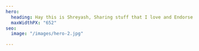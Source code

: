 ```yaml
---
hero:
  heading: Hay this is Shreyash, Sharing stuff that I love and Endorse
  maxWidthPX: "652"
seo:
  image: "/images/hero-2.jpg"

---
```

